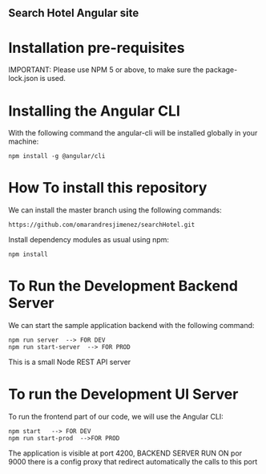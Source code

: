 ## Search Hotel   Angular site   



# Installation pre-requisites

IMPORTANT: Please use NPM 5 or above, to make sure the package-lock.json is used.


# Installing the Angular CLI

With the following command the angular-cli will be installed globally in your machine:

    npm install -g @angular/cli 


# How To install this repository

We can install the master branch using the following commands:

    https://github.com/omarandresjimenez/searchHotel.git

Install dependency modules as usual using npm:

    npm install 


# To Run the Development Backend Server

We can start the sample application backend with the following command:

    npm run server  --> FOR DEV
    npm run start-server  --> FOR PROD

This is a small Node REST API server

# To run the Development UI Server

To run the frontend part of our code, we will use the Angular CLI:

    npm start   --> FOR DEV
    npm run start-prod  -->FOR PROD

The application is visible at port 4200,    BACKEND SERVER RUN ON por 9000   there is a config proxy that redirect automatically the calls to this port
